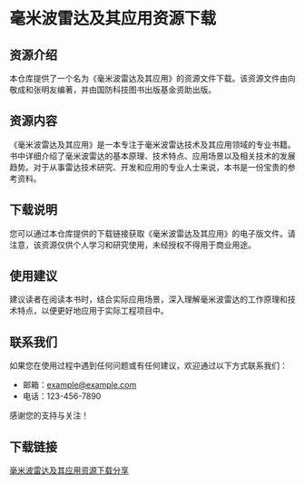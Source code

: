 # 毫米波雷达及其应用资源下载

## 资源介绍

本仓库提供了一个名为《毫米波雷达及其应用》的资源文件下载。该资源文件由向敬成和张明友编著，并由国防科技图书出版基金资助出版。

## 资源内容

《毫米波雷达及其应用》是一本专注于毫米波雷达技术及其应用领域的专业书籍。书中详细介绍了毫米波雷达的基本原理、技术特点、应用场景以及相关技术的发展趋势。对于从事雷达技术研究、开发和应用的专业人士来说，本书是一份宝贵的参考资料。

## 下载说明

您可以通过本仓库提供的下载链接获取《毫米波雷达及其应用》的电子版文件。请注意，该资源仅供个人学习和研究使用，未经授权不得用于商业用途。

## 使用建议

建议读者在阅读本书时，结合实际应用场景，深入理解毫米波雷达的工作原理和技术特点，以便更好地应用于实际工程项目中。

## 联系我们

如果您在使用过程中遇到任何问题或有任何建议，欢迎通过以下方式联系我们：

- 邮箱：example@example.com
- 电话：123-456-7890

感谢您的支持与关注！

## 下载链接

[毫米波雷达及其应用资源下载分享](https://pan.quark.cn/s/e579b7730fcb)